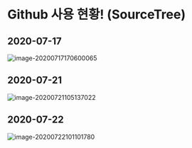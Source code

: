 # Github 사용 현황! (SourceTree)

## 2020-07-17

![image-20200717170600065](C:\Users\user\AppData\Roaming\Typora\typora-user-images\image-20200717170600065.png)

## 2020-07-21

![image-20200721105137022](C:\Users\user\AppData\Roaming\Typora\typora-user-images\image-20200721105137022.png)

## 2020-07-22

![image-20200722101101780](C:\Users\user\AppData\Roaming\Typora\typora-user-images\image-20200722101101780.png)